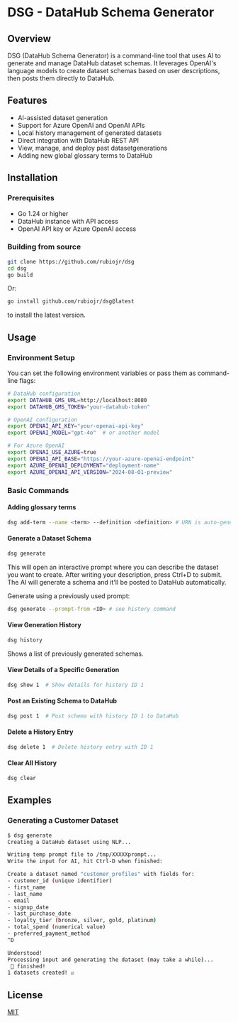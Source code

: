 # DSG - DataHub Schema Generator

## Overview

DSG (DataHub Schema Generator) is a command-line tool that uses AI to generate and manage DataHub dataset schemas. It leverages OpenAI's language models to create dataset schemas based on user descriptions, then posts them directly to DataHub.

## Features

- AI-assisted dataset generation
- Support for Azure OpenAI and OpenAI APIs
- Local history management of generated datasets
- Direct integration with DataHub REST API
- View, manage, and deploy past datasetgenerations
- Adding new global glossary terms to DataHub


## Installation

### Prerequisites

- Go 1.24 or higher
- DataHub instance with API access
- OpenAI API key or Azure OpenAI access

### Building from source

```bash
git clone https://github.com/rubiojr/dsg
cd dsg
go build
```

Or:

```bash
go install github.com/rubiojr/dsg@latest
```

to install the latest version.

## Usage

### Environment Setup

You can set the following environment variables or pass them as command-line flags:

```bash
# DataHub configuration
export DATAHUB_GMS_URL=http://localhost:8080
export DATAHUB_GMS_TOKEN="your-datahub-token"

# OpenAI configuration
export OPENAI_API_KEY="your-openai-api-key"
export OPENAI_MODEL="gpt-4o"  # or another model

# For Azure OpenAI
export OPENAI_USE_AZURE=true
export OPENAI_API_BASE="https://your-azure-openai-endpoint"
export AZURE_OPENAI_DEPLOYMENT="deployment-name"
export AZURE_OPENAI_API_VERSION="2024-08-01-preview"
```

### Basic Commands

#### Adding glossary terms

```bash
dsg add-term --name <term> --definition <definition> # URN is auto-generated
```

#### Generate a Dataset Schema

```bash
dsg generate
```

This will open an interactive prompt where you can describe the dataset you want to create. After writing your description, press Ctrl+D to submit. The AI will generate a schema and it'll be posted to DataHub automatically.

Generate using a previously used prompt:

```bash
dsg generate --prompt-from <ID> # see history command
```

#### View Generation History

```bash
dsg history
```

Shows a list of previously generated schemas.

#### View Details of a Specific Generation

```bash
dsg show 1  # Show details for history ID 1
```

#### Post an Existing Schema to DataHub

```bash
dsg post 1  # Post schema with history ID 1 to DataHub
```

#### Delete a History Entry

```bash
dsg delete 1  # Delete history entry with ID 1
```

#### Clear All History

```bash
dsg clear
```

## Examples

### Generating a Customer Dataset

```bash
$ dsg generate
Creating a DataHub dataset using NLP...

Writing temp prompt file to /tmp/XXXXXprompt...
Write the input for AI, hit Ctrl-D when finished:

Create a dataset named "customer_profiles" with fields for:
- customer_id (unique identifier)
- first_name
- last_name
- email
- signup_date
- last_purchase_date
- loyalty_tier (bronze, silver, gold, platinum)
- total_spend (numerical value)
- preferred_payment_method
^D

Understood!
Processing input and generating the dataset (may take a while)...
 🤖 finished!
1 datasets created! ☑
```

## License

[MIT](/LICENSE)
